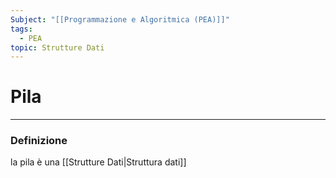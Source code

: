 ```yaml
---
Subject: "[[Programmazione e Algoritmica (PEA)]]"
tags:
  - PEA
topic: Strutture Dati
---
```

# Pila 
---

### Definizione
la pila è una [[Strutture Dati|Struttura dati]]
